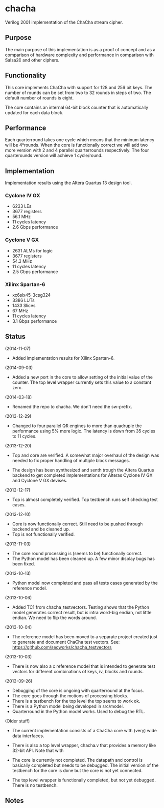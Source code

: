 chacha
========

Verilog 2001 implementation of the ChaCha stream cipher.

## Purpose ###
The main purpose of this implementation is as a proof of concept and as
a comparison of hardware complexity and performance in comparison with
Salsa20 and other ciphers.


## Functionality ##
This core implements ChaCha with support for 128 and 256 bit keys. The
number of rounds can be set from two to 32 rounds in steps of two. The
default number of rounds is eight.

The core contains an internal 64-bit block counter that is automatically
updated for each data block.


## Performance ##
Each quarterround takes one cycle which means that the mininum latency
will be 4*rounds. When the core is functionally correct we will add two
more version with 2 and 4 parallel quarterrounds respectively. The four
quarterounds version will achieve 1 cycle/round.


## Implementation ##
Implementation results using the Altera Quartus 13 design tool.

### Cyclone IV GX ###
- 6233 LEs
- 3677 registers
- 56.1 MHz
- 11 cycles latency
- 2.6 Gbps performance


### Cyclone V GX ###
- 2631 ALMs for logic
- 3677 registers
- 54.3 MHz
- 11 cycles latency
- 2.5 Gbps performance


### Xilinx Spartan-6 ###
- xc6slx45-3csg324
- 3386 LUTs
- 1433 Slices
- 67 MHz
- 11 cycles latency
- 3.1 Gbps performance


## Status ##

(2014-11-07)
- Added implementation results for Xilinx Spartan-6.


(2014-09-03)
- Added a new port in the core to allow setting of the initial value of
the counter. The top level wrapper currently sets this value to a
constant zero.


(2014-03-18)
- Renamed the repo to chacha. We don't need the sw-prefix.


(2013-12-29)
- Changed to four parallel QR engines to more than quadruple the
performance using 5% more logic. The latency is down from  35 cycles to
11 cycles.

(2013-12-20)
- Top and core are verified. A somewhat major overhaul of the design was
needed to fix proper handling of multiple block messages.

- The design has been synthesized and senth trough the Altera Quartus
backend to get completed implementations for Alteras Cyclone IV GX and
Cyclone V GX devises.


(2013-12-17)
- Top is almost completely verified. Top testbench runs self checking
test cases.

(2013-12-10)
- Core is now functionally correct. Still need to be pushed through
backend and be cleaned up.
- Top is not functionally verified.


(2013-11-03)
- The core round processing is (seems to be) functionally correct.
- The Python model has been cleaned up. A few minor display bugs has
been fixed.


(2013-10-13)
- Python model now completed and pass all tests cases generated by the
  reference model.


(2013-10-06)
- Added TC1 from chacha_testvectors. Testing shows that the Python model
generates correct result, but is intra word-big endian, not little
endian. We need to flip the words around.



(2013-10-04)
- The reference model has been moved to a separate project created just
  to generate and document ChaCha test vectors. See:
  https://github.com/secworks/chacha_testvectors


(2013-10-03)
- There is now also a c reference model that is intended to generate
test vectors for different combinations of keys, iv, blocks and rounds.


(2013-09-26)
- Debugging of the core is ongoing with quarterround at the focus.
- The core goes through the motions of processing blocks.
- There is a testbench for the top level the top seems to work ok.
- There is a Python model being developed in src/model.
- Quarterround in the Python model works. Used to debug the RTL.


(Older stuff)
- The current implementation consists of a ChaCha core with (very) wide
  data interfaces.

- There is also a top level wrapper, chacha.v that provides a memory
  like 32-bit API. Note that with

- The core is currently not completed. The datapath and control is
  basically completed but needs to be debugged. The initial version of
  the testbench for the core is done but the core is not yet connected.

- The top level wrapper is functionally completed, but not yet
  debugged. There is no testbench.


## Notes ##
